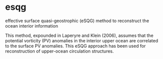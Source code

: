 # esqg
effective surface quasi-geostrophic (eSQG) method to reconstruct the ocean interior information

This method, expounded in Laperyre and Klein (2006), assumes that the potential vorticity (PV) anomalies in the interior upper ocean are correlated to the surface PV anomalies. This eSQG approach has been used for reconstruction of upper-ocean circulation structures.
